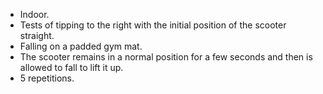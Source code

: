 - Indoor.
- Tests of tipping to the right with the initial position of the scooter straight.
- Falling on a padded gym mat.
- The scooter remains in a normal position for a few seconds and then is allowed to fall to lift it up.
- 5 repetitions.